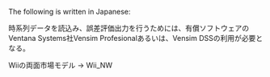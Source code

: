 
The following is written in Japanese:

時系列データを読込み、誤差評価出力を行うためには、有償ソフトウェアのVentana Systems社Vensim Profesionalあるいは、Vensim DSSの利用が必要となる。

Wiiの両面市場モデル -> Wii_NW
